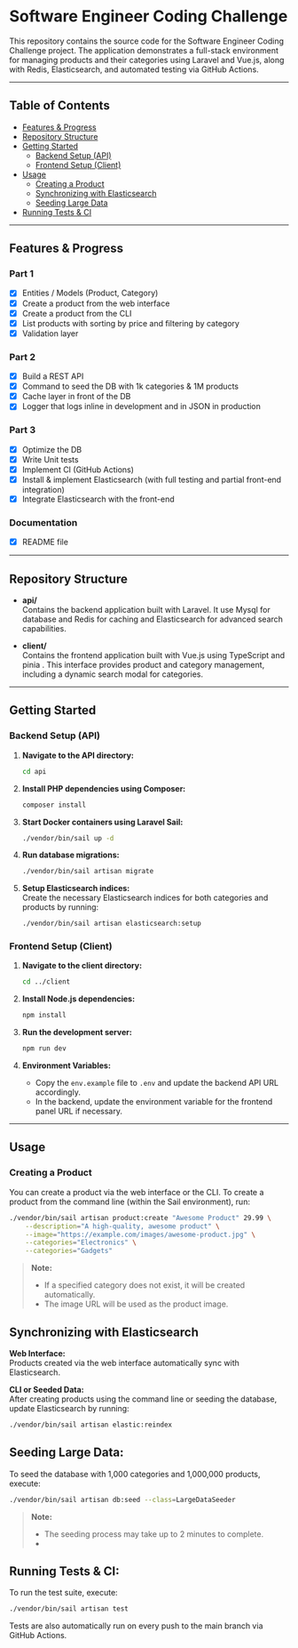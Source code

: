 # Software Engineer Coding Challenge

This repository contains the source code for the Software Engineer Coding Challenge project. The application demonstrates a full-stack environment for managing products and their categories using Laravel and Vue.js, along with Redis, Elasticsearch, and automated testing via GitHub Actions.

---

## Table of Contents

- [Features & Progress](#features--progress)
- [Repository Structure](#repository-structure)
- [Getting Started](#getting-started)
  - [Backend Setup (API)](#backend-setup-api)
  - [Frontend Setup (Client)](#frontend-setup-client)
- [Usage](#usage)
  - [Creating a Product](#creating-a-product)
  - [Synchronizing with Elasticsearch](#synchronizing-with-elasticsearch)
  - [Seeding Large Data](#seeding-large-data)
- [Running Tests & CI](#running-tests--ci)

---

## Features & Progress

### Part 1
- [x] Entities / Models (Product, Category)
- [x] Create a product from the web interface
- [x] Create a product from the CLI
- [x] List products with sorting by price and filtering by category
- [x] Validation layer

### Part 2
- [x] Build a REST API
- [x] Command to seed the DB with 1k categories & 1M products
- [x] Cache layer in front of the DB
- [x] Logger that logs inline in development and in JSON in production

### Part 3
- [x] Optimize the DB
- [x] Write Unit tests
- [x] Implement CI (GitHub Actions)
- [x] Install & implement Elasticsearch (with full testing and partial front-end integration)
- [x] Integrate Elasticsearch with the front-end

### Documentation
- [x] README file

---

## Repository Structure

- **api/**  
  Contains the backend application built with Laravel. It use Mysql for database and Redis for caching and Elasticsearch for advanced search capabilities.

- **client/**  
  Contains the frontend application built with Vue.js using TypeScript and pinia . This interface provides product and category management, including a dynamic search modal for categories.

---

## Getting Started

### Backend Setup (API)

1. **Navigate to the API directory:**

    ```bash
    cd api
    ```

2. **Install PHP dependencies using Composer:**

    ```bash
    composer install
    ```

3. **Start Docker containers using Laravel Sail:**

    ```bash
    ./vendor/bin/sail up -d
    ```

4. **Run database migrations:**

    ```bash
    ./vendor/bin/sail artisan migrate
    ```

5. **Setup Elasticsearch indices:**  
   Create the necessary Elasticsearch indices for both categories and products by running:

    ```bash
    ./vendor/bin/sail artisan elasticsearch:setup
    ```

### Frontend Setup (Client)

1. **Navigate to the client directory:**

    ```bash
    cd ../client
    ```

2. **Install Node.js dependencies:**

    ```bash
    npm install
    ```

3. **Run the development server:**

    ```bash
    npm run dev
    ```

4. **Environment Variables:**  
   - Copy the `env.example` file to `.env` and update the backend API URL accordingly.  
   - In the backend, update the environment variable for the frontend panel URL if necessary.

---

## Usage

### Creating a Product

You can create a product via the web interface or the CLI. To create a product from the command line (within the Sail environment), run:

```bash
./vendor/bin/sail artisan product:create "Awesome Product" 29.99 \
    --description="A high-quality, awesome product" \
    --image="https://example.com/images/awesome-product.jpg" \
    --categories="Electronics" \
    --categories="Gadgets"
```
> **Note:**  
> - If a specified category does not exist, it will be created automatically.  
> - The image URL will be used as the product image.

## Synchronizing with Elasticsearch

**Web Interface:**  
Products created via the web interface automatically sync with Elasticsearch.

**CLI or Seeded Data:**  
After creating products using the command line or seeding the database, update Elasticsearch by running:

```bash
./vendor/bin/sail artisan elastic:reindex
```
## Seeding Large Data:
To seed the database with 1,000 categories and 1,000,000 products, execute:

```bash
./vendor/bin/sail artisan db:seed --class=LargeDataSeeder
```
> **Note:**  
> - The seeding process may take up to 2 minutes to complete.
> - 
## Running Tests & CI:
To run the test suite, execute:

```bash
./vendor/bin/sail artisan test
```
Tests are also automatically run on every push to the main branch via GitHub Actions.


